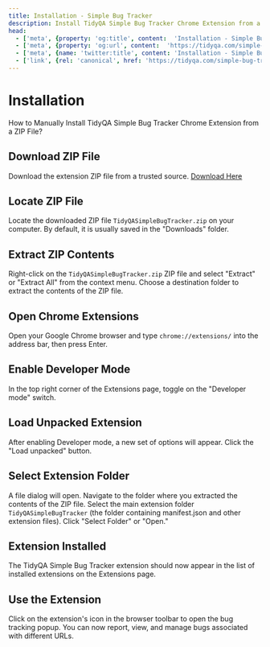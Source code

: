 ```yaml
---
title: Installation - Simple Bug Tracker
description: Install TidyQA Simple Bug Tracker Chrome Extension from a ZIP File.
head:
  - ['meta', {property: 'og:title', content:  'Installation - Simple Bug Tracker' }]
  - ['meta', {property: 'og:url', content:  'https://tidyqa.com/simple-bug-tracker/installation/' }] 
  - ['meta', {name: 'twitter:title', content: 'Installation - Simple Bug Tracker'}]
  - ['link', {rel: 'canonical', href: 'https://tidyqa.com/simple-bug-tracker/installation/'}]
---
```


# Installation

How to Manually Install TidyQA Simple Bug Tracker Chrome Extension from a ZIP File?

## Download ZIP File

Download the extension ZIP file from a trusted source. [Download Here](/download/TidyQASimpleBugTracker.zip)

## Locate ZIP File

Locate the downloaded ZIP file `TidyQASimpleBugTracker.zip` on your computer. By default, it is usually saved in the "Downloads" folder.

## Extract ZIP Contents

Right-click on the `TidyQASimpleBugTracker.zip` ZIP file and select "Extract" or "Extract All" from the context menu. Choose a destination folder to extract the contents of the ZIP file.

## Open Chrome Extensions

Open your Google Chrome browser and type `chrome://extensions/` into the address bar, then press Enter.

## Enable Developer Mode

In the top right corner of the Extensions page, toggle on the "Developer mode" switch.

## Load Unpacked Extension

After enabling Developer mode, a new set of options will appear. Click the "Load unpacked" button.

## Select Extension Folder

A file dialog will open. Navigate to the folder where you extracted the contents of the ZIP file. Select the main extension folder `TidyQASimpleBugTracker` (the folder containing manifest.json and other extension files). Click "Select Folder" or "Open."

## Extension Installed

The TidyQA Simple Bug Tracker extension should now appear in the list of installed extensions on the Extensions page.

## Use the Extension

Click on the extension's icon in the browser toolbar to open the bug tracking popup. You can now report, view, and manage bugs associated with different URLs.
